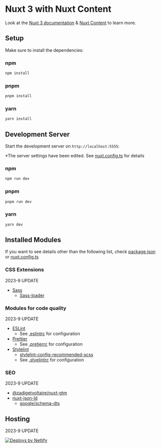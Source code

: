 # Nuxt 3 with Nuxt Content

Look at the [Nuxt 3 documentation](https://nuxt.com/docs/getting-started/introduction) & [Nuxt Content](https://content.nuxtjs.org/) to learn more.

## Setup

Make sure to install the dependencies:

### npm

```bash
npm install
```

### pnpm

```bash
pnpm install
```

### yarn

```bash
yarn install
```

## Development Server

Start the development server on `http://localhost:5555`:

\*The server settings have been edited. See [nuxt.config.ts](nuxt.config.ts) for details

### npm

```bash
npm run dev
```

### pnpm

```bash
pnpm run dev
```

### yarn

```bash
yarn dev
```

## Installed Modules

If you want to see details other than the following list, check [package.json](package.json) or [nuxt.config.ts](.nuxt.config.ts)

### CSS Extensions

2023-9 UPDATE

- [Sass](https://sass-lang.com/)
  - [Sass-loader](https://github.com/webpack-contrib/sass-loader)

### Modules for code quality

2023-9 UPDATE

- [ESLint](https://eslint.org/)
  - See [.eslintrc](.eslintrc) for configuration
- [Prettier](https://prettier.io/)
  - See [.pretierrc](.pretierrc) for configuration
- [Stylelint](https://stylelint.io/)
  - [stylelint-config-recommended-scss](https://github.com/stylelint-scss/stylelint-config-recommended-scss)
  - See [.styelintrc](.styelintrc) for configuration

### SEO

2023-9 UPDATE

- [@zadigetvoltaire/nuxt-gtm](https://github.com/zadigetvoltaire/nuxt-gtm)
- [nuxt-json-ld](https://github.com/ymmooot/nuxt-jsonld)
  - [google/schema-dts](https://github.com/google/schema-dts)

## Hosting

2023-9 UPDATE

[![Deploys by Netlify](https://www.netlify.com/img/global/badges/netlify-color-accent.svg)](https://www.netlify.com)

